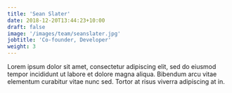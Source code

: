 ```yaml
---
title: 'Sean Slater'
date: 2018-12-20T13:44:23+10:00
draft: false
image: '/images/team/seanslater.jpg'
jobtitle: 'Co-founder, Developer'
weight: 3
---
```


Lorem ipsum dolor sit amet, consectetur adipiscing elit, sed do eiusmod tempor incididunt ut labore et dolore magna aliqua. Bibendum arcu vitae elementum curabitur vitae nunc sed. Tortor at risus viverra adipiscing at in.
